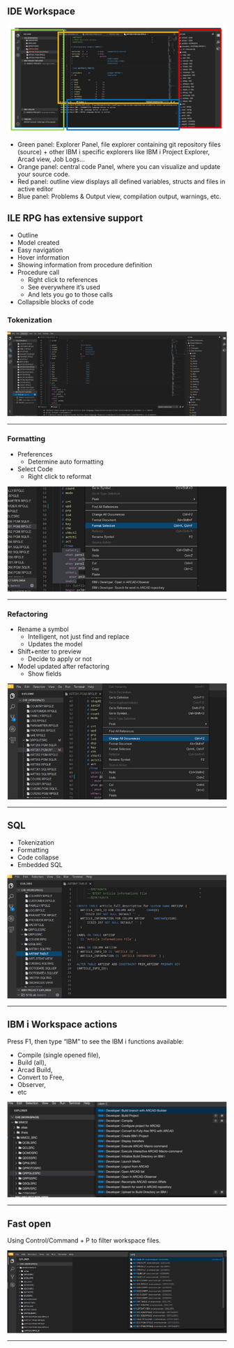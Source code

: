 
## IDE Workspace

![](ide_overview/overview.png)

* Green panel: Explorer Panel, file explorer containing  git repository files (source) + other IBM i specific explorers like IBM i Project Explorer, Arcad view, Job Logs…
* Orange panel: central code Panel, where you can visualize and update your source code.
* Red panel:  outline view displays all defined variables, structs and files in active editor
* Blue panel: Problems & Output view, compilation output, warnings, etc.

## ILE RPG has extensive support

* Outline
* Model created
* Easy navigation
* Hover information
* Showing information from procedure definition
* Procedure call
   * Right click to references
   * See everywhere it’s used
   * And lets you go to those calls
* Collapsible blocks of code


### Tokenization

![](ide_overview/tokens.png)

---

<!-- panels:start -->

<!-- div:left-panel -->

### Formatting

* Preferences
   * Determine auto formatting
* Select Code
   * Right click to reformat

<!-- div:right-panel -->

![](ide_overview/formatting.png)

<!-- panels:end -->

---

<!-- panels:start -->

<!-- div:left-panel -->

### Refactoring

* Rename a symbol
  * Intelligent, not just find and replace
  * Updates the model 
* Shift+enter to preview
  * Decide to apply or not
* Model updated after refactoring
  * Show fields

<!-- div:right-panel -->

![](ide_overview/refactor.png)

<!-- panels:end -->

---

<!-- panels:start -->

<!-- div:left-panel -->

## SQL

* Tokenization
* Formatting
* Code collapse
* Embedded SQL

<!-- div:right-panel -->

![](ide_overview/sql.png)

<!-- panels:end -->

---

## IBM i Workspace actions
<!-- panels:start -->

<!-- div:left-panel -->

Press F1, then type “IBM” to see the IBM i functions available: 

* Compile (single opened file), 
* Build (all), 
* Arcad Build, 
* Convert to Free, 
* Observer, 
* etc

<!-- div:right-panel -->

![](ide_overview/ibmi_pal.png)

<!-- panels:end -->

---

<!-- panels:start -->

<!-- div:left-panel -->

## Fast open

Using Control/Command + P to filter workspace files.

<!-- div:right-panel -->

![](ide_overview/openfiles.png)

<!-- panels:end -->

---